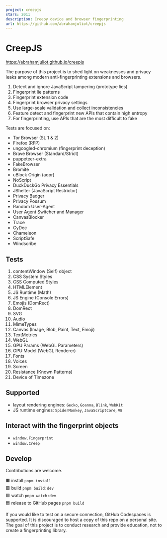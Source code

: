 ```yaml
---
project: creepjs
stars: 2011
description: Creepy device and browser fingerprinting
url: https://github.com/abrahamjuliot/creepjs
---
```


CreepJS
=======

https://abrahamjuliot.github.io/creepjs

The purpose of this project is to shed light on weaknesses and privacy leaks among modern anti-fingerprinting extensions and browsers.

1.  Detect and ignore JavaScript tampering (prototype lies)
2.  Fingerprint lie patterns
3.  Fingerprint extension code
4.  Fingerprint browser privacy settings
5.  Use large-scale validation and collect inconsistencies
6.  Feature detect and fingerprint new APIs that contain high entropy
7.  For fingerprinting, use APIs that are the most difficult to fake

Tests are focused on:

-   Tor Browser (SL 1 & 2)
-   Firefox (RFP)
-   ungoogled-chromium (fingerprint deception)
-   Brave Browser (Standard/Strict)
-   puppeteer-extra
-   FakeBrowser
-   Bromite
-   uBlock Origin (aopr)
-   NoScript
-   DuckDuckGo Privacy Essentials
-   JShelter (JavaScript Restrictor)
-   Privacy Badger
-   Privacy Possum
-   Random User-Agent
-   User Agent Switcher and Manager
-   CanvasBlocker
-   Trace
-   CyDec
-   Chameleon
-   ScriptSafe
-   Windscribe

Tests
-----

1.  contentWindow (Self) object
2.  CSS System Styles
3.  CSS Computed Styles
4.  HTMLElement
5.  JS Runtime (Math)
6.  JS Engine (Console Errors)
7.  Emojis (DomRect)
8.  DomRect
9.  SVG
10.  Audio
11.  MimeTypes
12.  Canvas (Image, Blob, Paint, Text, Emoji)
13.  TextMetrics
14.  WebGL
15.  GPU Params (WebGL Parameters)
16.  GPU Model (WebGL Renderer)
17.  Fonts
18.  Voices
19.  Screen
20.  Resistance (Known Patterns)
21.  Device of Timezone

Supported
---------

-   layout rendering engines: `Gecko`, `Goanna`, `Blink`, `WebKit`
-   JS runtime engines: `SpiderMonkey`, `JavaScriptCore`, `V8`

Interact with the fingerprint objects
-------------------------------------

-   `window.Fingerprint`
-   `window.Creep`

Develop
-------

Contributions are welcome.

🟫 install `pnpm install`  
🟩 build `pnpm build:dev`  
🟪 watch `pnpm watch:dev`  
🟦 release to GitHub pages `pnpm build`  

If you would like to test on a secure connection, GitHub Codespaces is supported. It is discouraged to host a copy of this repo on a personal site. The goal of this project is to conduct research and provide education, not to create a fingerprinting library.
